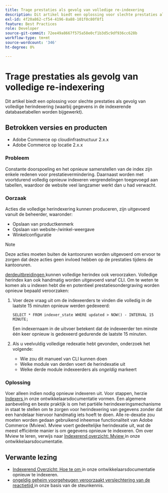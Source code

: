 ```yaml
---
title: Trage prestaties als gevolg van volledige re-indexering
description: Dit artikel biedt een oplossing voor slechte prestaties als gevolg van volledige herindexering (waarbij gegevens in de indexerende databasetabellen worden bijgewerkt).
exl-id: 4f20a862-cf54-4196-8a88-101f0c80f8f1
feature: Best Practices
role: Developer
source-git-commit: 72ee49a8667f575a58e0cf1b3d5c9df936cc628b
workflow-type: tm+mt
source-wordcount: '346'
ht-degree: 0%

---
```


# Trage prestaties als gevolg van volledige re-indexering

Dit artikel biedt een oplossing voor slechte prestaties als gevolg van volledige herindexering (waarbij gegevens in de indexerende databasetabellen worden bijgewerkt).

## Betrokken versies en producten

* Adobe Commerce op cloudinfrastructuur 2.x.x
* Adobe Commerce op locatie 2.x.x

### Probleem

Constante doorspoeling en het opnieuw samenstellen van de index zijn enkele redenen voor prestatievermindering. Daarnaast worden met voortdurend volledig opnieuw indexeren vergrendelingen toegevoegd aan tabellen, waardoor de website veel langzamer werkt dan u had verwacht.

### Oorzaak

Acties die volledige herindexering kunnen produceren, zijn uitgevoerd vanuit de beheerder, waaronder:

* Opslaan van productkenmerk
* Opslaan van website-/winkel-weergave
* Winkelconfiguratie

>[!NOTE]
>
>Deze acties moeten buiten de kantooruren worden uitgevoerd om ervoor te zorgen dat deze acties geen invloed hebben op de prestaties tijdens de kantooruren.

[ derdeuitbreidingen ](https://support.magento.com/hc/en-us/articles/360042361152-Best-Practices-for-using-third-party-extensions-in-Magento) kunnen volledige herindex ook veroorzaken. Volledige herindex kan ook handmatig worden uitgevoerd vanaf CLI. Om te weten te komen als u indexen hebt die en potentieel prestatiesondergraving worden opnieuw bepaald veroorzaken:

1. Voer deze vraag uit om de indexeerders te vinden die volledig in de laatste 15 minuten opnieuw werden gedexeerd:

   ```
   SELECT * FROM indexer_state WHERE updated > NOW() - INTERVAL 15 MINUTE;
   ```

   Een indexernaam in de uitvoer betekent dat de indexeerder ten minste één keer opnieuw is gedexeerd gedurende de laatste 15 minuten.

1. Als u veelvuldig volledige redexatie hebt gevonden, onderzoek het volgende:
   * Wie zou dit manueel van CLI kunnen doen
   * Welke module van derden voert de herindexatie uit
   * Welke derde module indexeerders als *ongeldig* markeert

### Oplossing

Voer alleen indien nodig opnieuw indexeren uit. Voor stappen, herzie [ Indexers ](https://experienceleague.adobe.com/nl/docs/commerce-operations/configuration-guide/cli/manage-indexers#configure-indexers) in onze ontwikkelaarsdocumentatie vormen. Een algemene aanbeveling en beste praktijk is om het partiële herindexeringsmechanisme in staat te stellen om te zorgen voor herindexering van gegevens zonder dat een handelaar hiervoor handmatig iets hoeft te doen. Alle re-dexatie zou moeten worden gedaan gebruikend inheemse functionaliteit van Adobe Commerce (Mview). Mview voert gedeeltelijke herindexatie uit, wat de meest efficiënte manier is om gegevens opnieuw te indexeren. Om over Mview te leren, verwijs naar [ Indexerend overzicht: Mview ](https://developer.adobe.com/commerce/php/development/components/indexing/#mview) in onze ontwikkelaarsdocumentatie.

## Verwante lezing

* [ Indexerend Overzicht: Hoe te om ](https://developer.adobe.com/commerce/php/development/components/indexing/#how-to-reindex) in onze ontwikkelaarsdocumentatie opnieuw te indexeren.
* [ ongeldig geheim voorgeheugen veroorzaakt verslechtering van de reactietijd ](/help/troubleshooting/miscellaneous/invalidated-cache-causes-response-time-degradation.md) in onze basis van de steunkennis.

